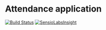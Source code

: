 # Attendance application

[![Build Status](https://travis-ci.org/MontealegreLuis/attendance.svg?branch=master)](https://travis-ci.org/MontealegreLuis/attendance)
[![SensioLabsInsight](https://insight.sensiolabs.com/projects/d8b0ab6c-fd8b-47d2-b042-441ef0416552/mini.png)](https://insight.sensiolabs.com/projects/d8b0ab6c-fd8b-47d2-b042-441ef0416552)